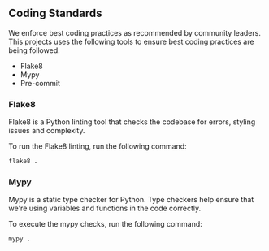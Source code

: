 ## Coding Standards
We enforce best coding practices as recommended by community leaders. This projects uses the following tools to ensure best coding practices are being followed.
- Flake8
- Mypy
- Pre-commit

### Flake8
Flake8 is a Python linting tool that checks the codebase for errors, styling issues and complexity.

To run the Flake8 linting, run the following command:
```sh
flake8 .
```

### Mypy
Mypy is a static type checker for Python. Type checkers help ensure that we're using variables and functions in the code correctly.

To execute the mypy checks, run the following command:
```sh
mypy .
```
